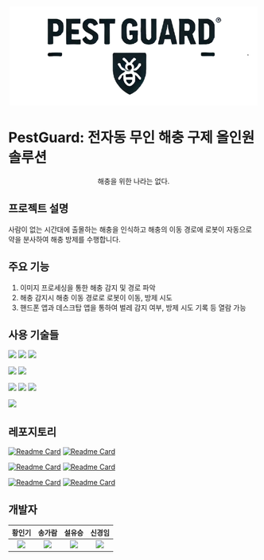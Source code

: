 <div align="center">
  <img src="./img/main.png">
</div>

# PestGuard: 전자동 무인 해충 구제 올인원 솔루션

<div align="center">
  <p>해충을 위한 나라는 없다.</p>
</div>

## 프로젝트 설명

사람이 없는 시간대에 출몰하는 해충을 인식하고 해충의 이동 경로에 로봇이 자동으로 약을 분사하여 해충 방제를 수행합니다.

## 주요 기능

1. 이미지 프로세싱을 통한 해충 감지 및 경로 파악
2. 해충 감지시 해충 이동 경로로 로봇이 이동, 방제 시도
3. 핸드폰 앱과 데스크탑 앱을 통하여 벌레 감지 여부, 방제 시도 기록 등 열람 가능

## 사용 기술들

<img src="https://img.shields.io/badge/c++-00599C?style=for-the-badge&logo=c%2B%2B&logoColor=white"> <img src="https://img.shields.io/badge/c-A8B9CC?style=for-the-badge&logo=c&logoColor=white"> <img src="https://img.shields.io/badge/cmake-064F8C?style=for-the-badge&logo=cmake&logoColor=white">

<img src="https://img.shields.io/badge/ROS-22314E?style=for-the-badge&logo=ros&logoColor=white"> <img src="https://img.shields.io/badge/opencv-5C3EE8?style=for-the-badge&logo=opencv&logoColor=white">

<img src="https://img.shields.io/badge/docker-2496ED?style=for-the-badge&logo=docker&logoColor=white"> <img src="https://img.shields.io/badge/ubuntu-E95420?style=for-the-badge&logo=ubuntu&logoColor=white"> <img src="https://img.shields.io/badge/Android Studio-3DDC84?style=for-the-badge&logo=androidstudio&logoColor=white">

<img src="https://img.shields.io/badge/git-F05032?style=for-the-badge&logo=git&logoColor=white">

## 레포지토리

[![Readme Card](https://github-readme-stats.vercel.app/api/pin/?username=Azruine&repo=cpp_camera_project&show_owner=false)](https://github.com/Azruine/cpp_camera_project) [![Readme Card](https://github-readme-stats.vercel.app/api/pin/?username=Azruine&repo=iot_server&show_owner=false)](https://github.com/Azruine/iot_server)

[![Readme Card](https://github-readme-stats.vercel.app/api/pin/?username=Azruine&repo=ros_docker&show_owner=false)](https://github.com/Azruine/ros_docker) [![Readme Card](https://github-readme-stats.vercel.app/api/pin/?username=GaramSong-95&repo=TcpTelnet&show_owner=false)](https://github.com/GaramSong-95/TcpTelnet)

[![Readme Card](https://github-readme-stats.vercel.app/api/pin/?username=GaramSong-95&repo=AiotClient_tab5&show_owner=false)](https://github.com/GaramSong-95/AiotClient_tab5) [![Readme Card](https://github-readme-stats.vercel.app/api/pin/?username=GaramSong-95&repo=turtlebot3_core&show_owner=false)](https://github.com/GaramSong-95/turtlebot3_core)

## 개발자
<div align="center">

|황인기|송가람|설유승|신경임|
|:------:|:------:|:------:|:------:|
| <a href="https://github.com/Azruine"><img width="150px" style="max-width: 100%;" src="https://github.com/Azruine.png"></a> | <a href="https://github.com/GaramSong-95"><img width="150px" style="max-width: 100%;" src="https://github.com/GaramSong-95.png"></a> | <a href="https://github.com/honeybeefe"><img width="150px" style="max-width: 100%;" src="https://github.com/honeybeefe.png"></a> | <a href="https://github.com/tlsruddla"><img width="150px" style="max-width: 100%;" src="https://github.com/tlsruddla.png"></a> |

</div>
